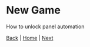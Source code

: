 # New Game
How to unlock panel automation




[Back](../General%20Tabs/Rebirth.md) | [Home](../README.md) | [Next](Early%20Game.md)
